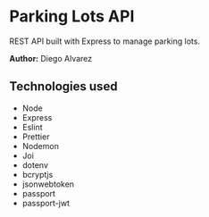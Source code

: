 # Parking Lots API

REST API built with Express to manage parking lots.

**Author:** Diego Alvarez

## Technologies used

- Node
- Express
- Eslint
- Prettier
- Nodemon
- Joi
- dotenv
- bcryptjs
- jsonwebtoken
- passport
- passport-jwt
